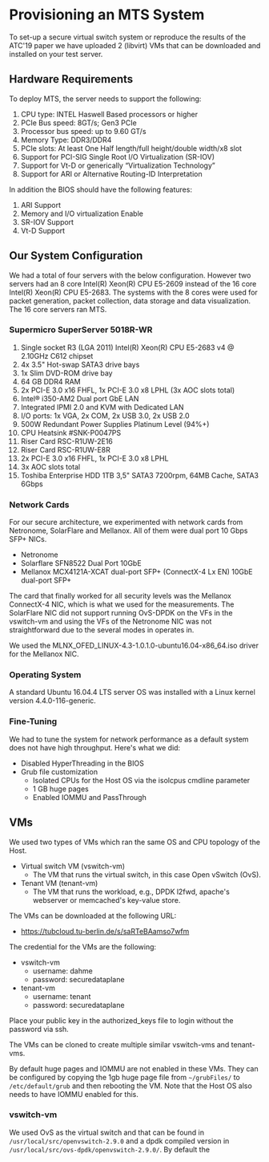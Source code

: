 # Provisioning an MTS System

To set-up a secure virtual switch system or reproduce the results of the ATC'19 paper we have uploaded 2 (libvirt) VMs that can be downloaded and installed on your test server.

## Hardware Requirements

To deploy MTS, the server needs to support the following:

1. CPU type: INTEL Haswell Based processors or higher
2. PCIe Bus speed: 8GT/s; Gen3 PCIe
3. Processor bus speed: up to 9.60 GT/s
4. Memory Type: DDR3/DDR4
5. PCIe slots: At least One Half length/full height/double width/x8 slot
6. Support for PCI-SIG Single Root I/O Virtualization (SR-IOV)
7. Support for Vt-D or generically “Virtualization Technology”
8. Support for ARI or Alternative Routing-ID Interpretation

In addition the BIOS should have the following features:
1. ARI Support
2. Memory and I/O virtualization Enable
3. SR-IOV Support
4. Vt-D Support

## Our System Configuration

We had a total of four servers with the below configuration. However two servers had an 8 core Intel(R) Xeon(R) CPU E5-2609 instead of the 16 core Intel(R) Xeon(R) CPU E5-2683. The systems with the 8 cores were used for packet generation, packet collection, data storage and data visualization. The 16 core servers ran MTS.

### Supermicro SuperServer 5018R-WR

 1. Single socket R3 (LGA 2011) Intel(R) Xeon(R) CPU E5-2683 v4 @ 2.10GHz C612 chipset
 2. 4x 3.5" Hot-swap SATA3 drive bays
 3. 1x Slim DVD-ROM drive bay
 4. 64 GB DDR4 RAM
 5. 2x PCI-E 3.0 x16 FHFL, 1x PCI-E 3.0 x8 LPHL (3x AOC slots total)
 6. Intel® i350-AM2 Dual port GbE LAN
 7. Integrated IPMI 2.0 and KVM with Dedicated LAN
 8. I/O ports: 1x VGA, 2x COM, 2x USB 3.0, 2x USB 2.0
 9. 500W Redundant Power Supplies Platinum Level (94%+)
 10. CPU Heatsink #SNK-P0047PS
 11. Riser Card RSC-R1UW-2E16
 12. Riser Card RSC-R1UW-E8R
 13. 2x PCI-E 3.0 x16 FHFL, 1x PCI-E 3.0 x8 LPHL
 14. 3x AOC slots total
 15. Toshiba Enterprise HDD 1TB 3,5" SATA3 7200rpm, 64MB Cache, SATA3 6Gbps

### Network Cards

For our secure architecture, we experimented with network cards from Netronome, SolarFlare and Mellanox. All of them were dual port 10 Gbps SFP+ NICs.

- Netronome
- Solarflare SFN8522 Dual Port 10GbE
- Mellanox MCX4121A-XCAT dual-port SFP+ (ConnectX-4 Lx EN) 10GbE dual-port SFP+

The card that finally worked for all security levels was the Mellanox ConnectX-4 NIC, which is what we used for the measurements. The SolarFlare NIC did not support running OvS-DPDK on the VFs in the vswitch-vm and using the VFs of the Netronome NIC was not straightforward due to the several modes in operates in.

We used the MLNX_OFED_LINUX-4.3-1.0.1.0-ubuntu16.04-x86_64.iso driver for the Mellanox NIC.

### Operating System

A standard Ubuntu 16.04.4 LTS server OS was installed with a Linux kernel version 4.4.0-116-generic.

### Fine-Tuning

We had to tune the system for network performance as a default system does not have high throughput. Here's what we did:

- Disabled HyperThreading in the BIOS
- Grub file customization
	- Isolated CPUs for the Host OS via the isolcpus cmdline parameter
	- 1 GB huge pages
	- Enabled IOMMU and PassThrough

## VMs

We used two types of VMs which ran the same OS and CPU topology of the Host.

 - Virtual switch VM (vswitch-vm)
	 - The VM that runs the virtual switch, in this case Open vSwitch (OvS).
 - Tenant VM (tenant-vm)
	 - The VM that runs the workload, e.g., DPDK l2fwd, apache's webserver or memcached's key-value store.

The VMs can be downloaded at the following URL:

 - https://tubcloud.tu-berlin.de/s/saRTeBAamso7wfm

The credential for the VMs are the following:

 - vswitch-vm
	 - username: dahme
	 - password: securedataplane
 - tenant-vm
	 - username: tenant
	 - password: securedataplane

Place your public key in the authorized_keys file to login without the password via ssh.

The VMs can be cloned to create multiple similar vswitch-vms and tenant-vms.

By default huge pages and IOMMU are not enabled in these VMs. They can be configured by copying the 1gb huge page file from `~/grubFiles/` to `/etc/default/grub` and then rebooting the VM. Note that the Host OS also needs to have IOMMU enabled for this.

### vswitch-vm
We used OvS as the virtual switch and that can be found in `/usr/local/src/openvswitch-2.9.0` and a dpdk compiled version in `/usr/local/src/ovs-dpdk/openvswitch-2.9.0/`. By default the 
